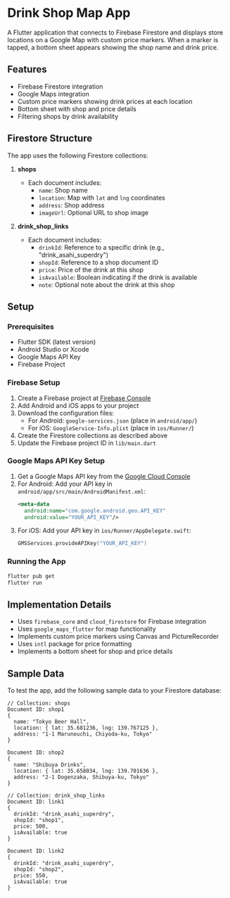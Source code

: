 # Drink Shop Map App

A Flutter application that connects to Firebase Firestore and displays store locations on a Google Map with custom price markers. When a marker is tapped, a bottom sheet appears showing the shop name and drink price.

## Features

- Firebase Firestore integration
- Google Maps integration
- Custom price markers showing drink prices at each location
- Bottom sheet with shop and price details
- Filtering shops by drink availability

## Firestore Structure

The app uses the following Firestore collections:

1. **shops**
   - Each document includes:
     - `name`: Shop name
     - `location`: Map with `lat` and `lng` coordinates
     - `address`: Shop address
     - `imageUrl`: Optional URL to shop image

2. **drink_shop_links**
   - Each document includes:
     - `drinkId`: Reference to a specific drink (e.g., "drink_asahi_superdry")
     - `shopId`: Reference to a shop document ID
     - `price`: Price of the drink at this shop
     - `isAvailable`: Boolean indicating if the drink is available
     - `note`: Optional note about the drink at this shop

## Setup

### Prerequisites

- Flutter SDK (latest version)
- Android Studio or Xcode
- Google Maps API Key
- Firebase Project

### Firebase Setup

1. Create a Firebase project at [Firebase Console](https://console.firebase.google.com/)
2. Add Android and iOS apps to your project
3. Download the configuration files:
   - For Android: `google-services.json` (place in `android/app/`)
   - For iOS: `GoogleService-Info.plist` (place in `ios/Runner/`)
4. Create the Firestore collections as described above
5. Update the Firebase project ID in `lib/main.dart`

### Google Maps API Key Setup

1. Get a Google Maps API key from the [Google Cloud Console](https://console.cloud.google.com/)
2. For Android: Add your API key in `android/app/src/main/AndroidManifest.xml`:
   ```xml
   <meta-data
     android:name="com.google.android.geo.API_KEY"
     android:value="YOUR_API_KEY"/>
   ```
3. For iOS: Add your API key in `ios/Runner/AppDelegate.swift`:
   ```swift
   GMSServices.provideAPIKey("YOUR_API_KEY")
   ```

### Running the App

```bash
flutter pub get
flutter run
```

## Implementation Details

- Uses `firebase_core` and `cloud_firestore` for Firebase integration
- Uses `google_maps_flutter` for map functionality
- Implements custom price markers using Canvas and PictureRecorder
- Uses `intl` package for price formatting
- Implements a bottom sheet for shop and price details

## Sample Data

To test the app, add the following sample data to your Firestore database:

```
// Collection: shops
Document ID: shop1
{
  name: "Tokyo Beer Hall",
  location: { lat: 35.681236, lng: 139.767125 },
  address: "1-1 Marunouchi, Chiyoda-ku, Tokyo"
}

Document ID: shop2
{
  name: "Shibuya Drinks",
  location: { lat: 35.658034, lng: 139.701636 },
  address: "2-1 Dogenzaka, Shibuya-ku, Tokyo"
}

// Collection: drink_shop_links
Document ID: link1
{
  drinkId: "drink_asahi_superdry",
  shopId: "shop1",
  price: 500,
  isAvailable: true
}

Document ID: link2
{
  drinkId: "drink_asahi_superdry",
  shopId: "shop2",
  price: 550,
  isAvailable: true
}
```
